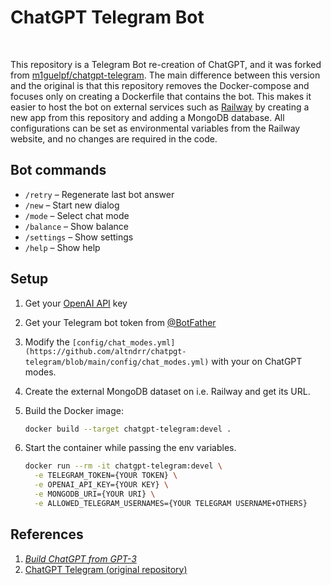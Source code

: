 # ChatGPT Telegram Bot

<br>

This repository is a Telegram Bot re-creation of ChatGPT, and it was forked from [m1guelpf/chatgpt-telegram](https://github.com/m1guelpf/chatgpt-telegram). The main difference between this version and the original is that this repository removes the Docker-compose and focuses only on creating a Dockerfile that contains the bot. This makes it easier to host the bot on external services such as [Railway](https://railway.app/) by creating a new app from this repository and adding a MongoDB database. All configurations can be set as environmental variables from the Railway website, and no changes are required in the code.

## Bot commands
- `/retry` – Regenerate last bot answer
- `/new` – Start new dialog
- `/mode` – Select chat mode
- `/balance` – Show balance
- `/settings` – Show settings
- `/help` – Show help

## Setup
1. Get your [OpenAI API](https://openai.com/api/) key

2. Get your Telegram bot token from [@BotFather](https://t.me/BotFather)

3. Modify the `[config/chat_modes.yml](https://github.com/altndrr/chatpgt-telegram/blob/main/config/chat_modes.yml)` with your on ChatGPT modes.

4. Create the external MongoDB dataset on i.e. Railway and get its URL.

5. Build the Docker image:
    ```bash
    docker build --target chatgpt-telegram:devel .
    ```

6. Start the container while passing the env variables.
    ```bash
    docker run --rm -it chatgpt-telegram:devel \
      -e TELEGRAM_TOKEN={YOUR TOKEN} \
      -e OPENAI_API_KEY={YOUR KEY} \
      -e MONGODB_URI={YOUR URI} \
      -e ALLOWED_TELEGRAM_USERNAMES={YOUR TELEGRAM USERNAME+OTHERS}
    ```

## References
1. [*Build ChatGPT from GPT-3*](https://learnprompting.org/docs/applied_prompting/build_chatgpt)
2. [ChatGPT Telegram (original repository)](https://github.com/m1guelpf/chatgpt-telegram)

